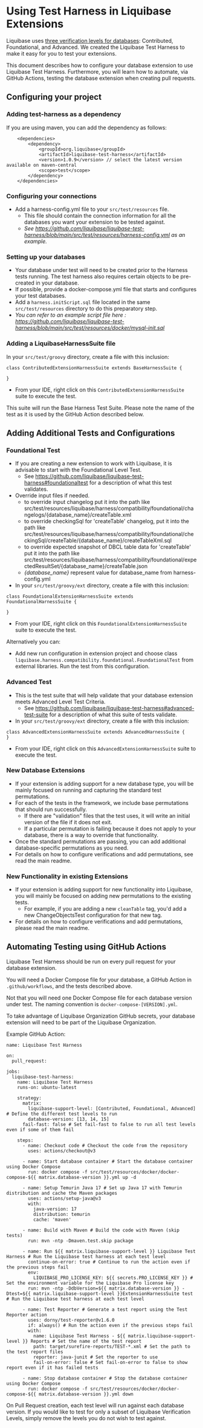 # Using Test Harness in Liquibase Extensions

Liquibase uses [three verification levels for databases](https://www.liquibase.com/supported-databases/verification-levels): Contributed, Foundational, and Advanced. We created the Liquibase Test Harness to make it easy for you to test your extensions.

This document describes how to configure your database extension to use Liquibase Test Harness. Furthermore, you will learn how to automate, via GitHub Actions, testing the database extension when creating pull requests.

## Configuring your project
 
### Adding test-harness as a dependency

If you are using maven, you can add the dependency as follows:   

```
    <dependencies>
        <dependency>
            <groupId>org.liquibase</groupId>
            <artifactId>liquibase-test-harness</artifactId>
            <version>1.0.9</version> // select the latest version available on maven-central
            <scope>test</scope>
        </dependency>
    </dependencies>
```

### Configuring your connections

- Add a harness-config.yml file to your `src/test/resources` file. 
  - This file should contain the connection information for all the databases you want your extension to be tested against.
  - *See https://github.com/liquibase/liquibase-test-harness/blob/main/src/test/resources/harness-config.yml as an example.*

### Setting up your databases

- Your database under test will need to be created prior to the Harness tests running. The test harness also requires certain objects to be pre-created in your database.
- If possible, provide a docker-compose.yml file that starts and configures your test databases. 
- Add a `harness.initScript.sql` file located in the same `src/test/resources` directory to do this preparatory step.
 - *You can refer to an example script file here : https://github.com/liquibase/liquibase-test-harness/blob/main/src/test/resources/docker/mysql-init.sql*

### Adding a LiquibaseHarnessSuite file

In your `src/test/groovy` directory, create a file with this inclusion:      

```
class ContributedExtensionHarnessSuite extends BaseHarnessSuite {

}
```
- From your IDE, right click on this `ContributedExtensionHarnessSuite` suite to execute the test.

This suite will run the Base Harness Test Suite. Please note the name of the test as it is used by the GitHub Action described below.

## Adding Additional Tests and Configurations

### Foundational Test

- If you are creating a new extension to work with Liquibase, it is advisable to start with the Foundational Level Test. 
  - See https://github.com/liquibase/liquibase-test-harness#foundationaltest for a description of what this test validates.
- Override input files if needed.
  - to override input changelog put it into the path like src/test/resources/liquibase/harness/compatibility/foundational/changelogs/{database_name}/createTable.xml
  - to override checkingSql for 'createTable' changelog, put it into the path like src/test/resources/liquibase/harness/compatibility/foundational/checkingSql/createTable/{database_name}/createTableXml.sql
  - to override expected snapshot of DBCL table data for 'createTable' put it into the path like src/test/resources/liquibase/harness/compatibility/foundational/expectedResultSet/{database_name}/createTable.json
  - *{database_name}* represent value for database_name from harness-config.yml
- In your `src/test/groovy/ext` directory, create a file with this inclusion:   

```
class FoundationalExtensionHarnessSuite extends FoundationalHarnessSuite {

}
```
- From your IDE, right click on this `FoundationalExtensionHarnessSuite` suite to execute the test.

Alternatively you can:
- Add new run configuration in extension project and choose class `liquibase.harness.compatibility.foundational.FoundationalTest`
from external libraries. Run the test from this configuration.

### Advanced Test

- This is the test suite that will help validate that your database extension meets Advanced Level Test Criteria. 
  - See https://github.com/liquibase/liquibase-test-harness#advanced-test-suite for a description of what this suite of tests validate.
- In your `src/test/groovy/ext` directory, create a file with this inclusion:   

```
class AdvancedExtensionHarnessSuite extends AdvancedHarnessSuite {
}
```
- From your IDE, right click on this `AdvancedExtensionHarnessSuite` suite to execute the test.

### New Database Extensions

- If your extension is adding support for a new database type, you will be mainly focused on running and capturing the standard test permutations.
- For each of the tests in the framework, we include base permutations that should run successfully. 
  - If there are "validation" files that the test uses, it will write an initial version of the file if it does not exit.
  - If a particular permutation is failing because it does not apply to your database, there is a way to override that functionality.
- Once the standard permutations are passing, you can add additional database-specific permutations as you need. 
- For details on how to configure verifications and add permutations, see read the main readme. 
      
### New Functionality in existing Extensions

- If your extension is adding support for new functionality into Liquibase, you will mainly be focused on adding new permutations to the existing tests.
  - For example, if you are adding a new `cleanTable` tag, you'd add a new ChangeObjectsTest configuration for that new tag.  
- For details on how to configure verifications and add permutations, please read the main readme. 
   
## Automating Testing using GitHub Actions

Liquibase Test Harness should be run on every pull request for your database extension.

You will need a Docker Compose file for your database, a GitHub Action in `.github/workflows`, and the tests described above.

Not that you will need one Docker Compose file for each database version under test. The naming convention is `docker-compose-[VERSION].yml`.

To take advantage of Liquibase Organization GitHub secrets, your database extension will need to be part of the Liquibase Organization.

Example GitHub Action:

```
name: Liquibase Test Harness

on:
  pull_request:

jobs:
  liquibase-test-harness:
    name: Liquibase Test Harness
    runs-on: ubuntu-latest

    strategy:
      matrix:
        liquibase-support-level: [Contributed, Foundational, Advanced] # Define the different test levels to run
        database-version: [13, 14, 15]
      fail-fast: false # Set fail-fast to false to run all test levels even if some of them fail

    steps:
      - name: Checkout code # Checkout the code from the repository
        uses: actions/checkout@v3

      - name: Start database container # Start the database container using Docker Compose
        run: docker compose -f src/test/resources/docker/docker-compose-${{ matrix.database-version }}.yml up -d

      - name: Setup Temurin Java 17 # Set up Java 17 with Temurin distribution and cache the Maven packages
        uses: actions/setup-java@v3
        with:
          java-version: 17
          distribution: temurin
          cache: 'maven'

      - name: Build with Maven # Build the code with Maven (skip tests)
        run: mvn -ntp -Dmaven.test.skip package

      - name: Run ${{ matrix.liquibase-support-level }} Liquibase Test Harness # Run the Liquibase test harness at each test level
        continue-on-error: true # Continue to run the action even if the previous steps fail
        env:
          LIQUIBASE_PRO_LICENSE_KEY: ${{ secrets.PRO_LICENSE_KEY }} # Set the environment variable for the Liquibase Pro license key
        run: mvn -ntp -DdbVersion=${{ matrix.database-version }} -Dtest=${{ matrix.liquibase-support-level }}ExtensionHarnessSuite test # Run the Liquibase test harness at each test level

      - name: Test Reporter # Generate a test report using the Test Reporter action
        uses: dorny/test-reporter@v1.6.0
        if: always() # Run the action even if the previous steps fail
        with:
          name: Liquibase Test Harness - ${{ matrix.liquibase-support-level }} Reports # Set the name of the test report
          path: target/surefire-reports/TEST-*.xml # Set the path to the test report files
          reporter: java-junit # Set the reporter to use
          fail-on-error: false # Set fail-on-error to false to show report even if it has failed tests

      - name: Stop database container # Stop the database container using Docker Compose
        run: docker compose -f src/test/resources/docker/docker-compose-${{ matrix.database-version }}.yml down
```

On Pull Request creation, each test level will run against each database version. If you would like to test for only a subset of Liquibase Verification Levels, simply remove the levels you do not wish to test against. 